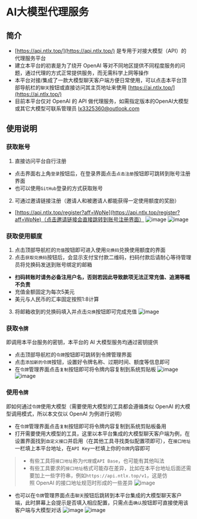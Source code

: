 # AI大模型代理服务
## 简介
* [https://api.ntlx.top/](https://api.ntlx.top/) 是专用于对接大模型（API）的代理服务平台
* 建立本平台的初衷是为了绕开 OpenAI 等对不同地区提供不同程度服务的问题，通过代理的方式正常提供服务，而无需科学上网等操作
* 本平台对接/集成了一款大模型聊天客户端方便日常使用，可以点击本平台顶部导航栏的`聊天`按钮或直接访问其主页地址来使用 [https://ai.ntlx.top/](https://ai.ntlx.top/)
* 目前本平台仅对 OpenAI 的 API 做代理服务，如需指定版本的OpenAI大模型或其它大模型可联系管理员 lx3325360@outlook.com
## 使用说明
### 获取账号
1. 直接访问平台自行注册
  * 点击界面右上角`登录`按钮后，在登录界面点击`点击注册`按钮即可跳转到账号注册界面
  * 也可以使用`GitHub`登录的方式获取账号
2. 可通过邀请链接注册（邀请人和被邀请人都能获得一定使用额度的奖励）
  * [https://api.ntlx.top/register?aff=WpNe](https://api.ntlx.top/register?aff=WpNe)（点击邀请链接会直接跳转到账号注册界面）
![image](https://cdn.jsdelivr.net/gh/NTLx/Pic/PicGo/202403211116822.jpg)
![image](https://cdn.jsdelivr.net/gh/NTLx/Pic/PicGo/202403211117142.jpg)
### 获取使用额度
1. 点击顶部导航栏的`充值`按钮即可进入使用`兑换码`兑换使用额度的界面
2. 点击`获取兑换码`按钮后，会显示支付宝付款二维码，扫码付款后请耐心等待管理员将兑换码发送到账号绑定的邮箱
  * **扫码转账时请务必备注用户名，否则若因此导致款项无法正常充值、追溯等概不负责**
  * 充值金额固定为每次5美元
  * 美元与人民币的汇率固定按照1:8计算
3. 将邮箱收到的兑换码填入并点击`兑换`按钮即可完成充值
![image](https://cdn.jsdelivr.net/gh/NTLx/Pic/PicGo/202403201001290.jpg)
### 获取`令牌`
即调用本平台服务的密钥，本平台的 AI 大模型服务均通过密钥提供
* 点击顶部导航栏的`令牌`按钮即可跳转到令牌管理界面
* 点击`添加新的令牌`按钮，设置好令牌名称、过期时间、额度等信息即可
* 在`令牌`管理界面点击`复制`按钮即可将令牌内容复制到系统剪贴板
![image](https://cdn.jsdelivr.net/gh/NTLx/Pic/PicGo/202403200952674.png)
![image](https://cdn.jsdelivr.net/gh/NTLx/Pic/PicGo/202403200953147.png)
### 使用`令牌`
即如何通过`令牌`使用大模型（需要使用大模型的工具都会遵循类似 OpenAI 的大模型调用模式，所以本文仅以 OpenAI 为例进行说明）
* 在`令牌`管理界面点击`复制`按钮即可将令牌内容复制到系统剪贴板备用
* 打开需要使用大模型的工具，这里以本平台集成的大模型聊天客户端为例，在设置界面找到`自定义接口`并启用（在其他工具寻找类似配置项即可），在`接口地址`一栏填上本平台地址，在`API Key`一栏填上你的`令牌`内容即可
> * 有些工具将`接口地址`称为`代理`或`API Base`，也可能有其他叫法
> * 有些工具要求的`接口地址`格式可能存在差异，比如在本平台地址后面还需要加上一些字符串，例如`https://api.ntlx.top/v1`，这是仿照 OpenAI 的接口地址规范时形成的一些差异
> ![image](https://cdn.jsdelivr.net/gh/NTLx/Pic/PicGo/202403200953065.png)
* 也可以在`令牌`管理界面点击`聊天`按钮后跳转到本平台集成的大模型聊天客户端，此时屏幕上会提示是否填入相应配置，只需点击`确认`按钮即可直接使用该客户端与大模型对话
![image](https://cdn.jsdelivr.net/gh/NTLx/Pic/PicGo/202403211118807.jpg)
![image](https://cdn.jsdelivr.net/gh/NTLx/Pic/PicGo/202403200954843.png)